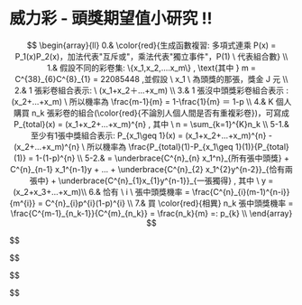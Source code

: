 #  威力彩 - 頭獎期望值小研究 !!

$$
\begin{array}{ll}
0.& \color{red}{生成函數複習: 多項式連乘 P(x) = P_1(x)P_2(x)，加法代表"互斥或"，乘法代表"獨立事件"，P(1) \ 代表組合數} \\ 
1.& 假設不同的彩卷集:  \{x_1,x_2,....x_m\} , \text{其中 } m = C^{38}_{6}C^{8}_{1} = 22085448 ,並假設 \ x_1 \ 為頭獎的那張，獎金 J 元 \\
2.&  1 張彩卷組合表示: \  (x_1+x_2＋...+x_m) \\ 
3.&  1 張沒中頭獎彩卷組合表示 : (x_2+...+x_m) \  所以機率為 \frac{m-1}{m} = 1-\frac{1}{m} ＝ 1-p  \\
4.& K 個人購買 n_k 張彩卷的組合(\color{red}{不論別人個人間是否有重複彩卷})，可寫成   P_{total}(x) = (x_1+x_2+...+x_m)^{n} , 其中 \  n = \sum_{k=1}^{K}n_k \\
5-1.& 至少有1張中獎組合表示: P_{x_1\geq 1}(x) = (x_1+x_2+...+x_m)^{n} - (x_2+...+x_m)^{n} \ 所以機率為 \frac{P_{total}(1)-P_{x_1\geq 1}(1)}{P_{total}(1)} = 1-(1-p)^{n} \\
5-2.& = \underbrace{C^{n}_{n} x_1^n}_{所有張中頭獎} + C^{n}_{n-1} x_1^{n-1}y + ... + \underbrace{C^{n}_{2} x_1^{2}y^{n-2}}_{恰有兩張中} + \underbrace{C^{n}_{1}x_{1}y^{n-1}}_{一張獨得} , 其中 \ y = (x_2+x_3+...+x_m)\\
6.&  恰有 \ i \ 張中頭獎機率 = \frac{C^{n}_{i}(m-1)^{n-i}}{m^{i}} = C^{n}_{i}p^{i}(1-p)^{i} \\
7.&  買 \color{red}{相異} n_k 張中頭獎機率 = \frac{C^{m-1}_{n_k-1}}{C^{m}_{n_k}} = \frac{n_k}{m} =: p_{k}   \\
\end{array}
$$


$$






$$

$$



$$
